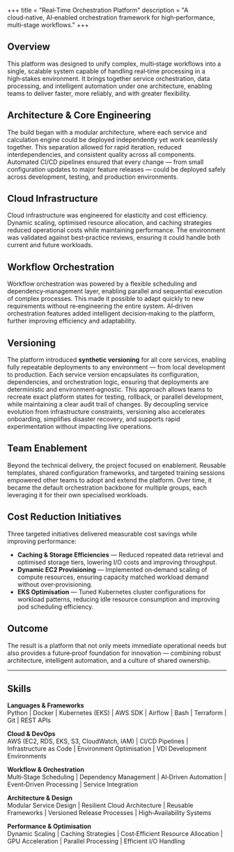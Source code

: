 +++
title = "Real‑Time Orchestration Platform"
description = "A cloud‑native, AI‑enabled orchestration framework for high‑performance, multi‑stage workflows."
+++

## Overview

This platform was designed to unify complex, multi‑stage workflows into a single, scalable system capable of handling
real‑time processing in a high‑stakes environment. It brings together service orchestration, data processing, and
intelligent automation under one architecture, enabling teams to deliver faster, more reliably, and with greater
flexibility.

## Architecture & Core Engineering

The build began with a modular architecture, where each service and calculation engine could be deployed independently
yet work seamlessly together. This separation allowed for rapid iteration, reduced interdependencies, and consistent
quality across all components. Automated CI/CD pipelines ensured that every change — from small configuration updates to
major feature releases — could be deployed safely across development, testing, and production environments.

## Cloud Infrastructure

Cloud infrastructure was engineered for elasticity and cost efficiency. Dynamic scaling, optimised resource allocation,
and caching strategies reduced operational costs while maintaining performance. The environment was validated against
best‑practice reviews, ensuring it could handle both current and future workloads.

## Workflow Orchestration

Workflow orchestration was powered by a flexible scheduling and dependency‑management layer, enabling parallel and
sequential execution of complex processes. This made it possible to adapt quickly to new requirements without
re‑engineering the entire system. AI‑driven orchestration features added intelligent decision‑making to the platform,
further improving efficiency and adaptability.

## Versioning

The platform introduced **synthetic versioning** for all core services, enabling fully repeatable deployments to any
environment — from local development to production. Each service version encapsulates its configuration, dependencies,
and orchestration logic, ensuring that deployments are deterministic and environment‑agnostic. This approach allows
teams to recreate exact platform states for testing, rollback, or parallel development, while maintaining a clear audit
trail of changes. By decoupling service evolution from infrastructure constraints, versioning also accelerates
onboarding, simplifies disaster recovery, and supports rapid experimentation without impacting live operations.

## Team Enablement

Beyond the technical delivery, the project focused on enablement. Reusable templates, shared configuration frameworks,
and targeted training sessions empowered other teams to adopt and extend the platform. Over time, it became the default
orchestration backbone for multiple groups, each leveraging it for their own specialised workloads.

## Cost Reduction Initiatives

Three targeted initiatives delivered measurable cost savings while improving performance:

- **Caching & Storage Efficiencies** — Reduced repeated data retrieval and optimised storage tiers, lowering I/O costs
  and improving throughput.
- **Dynamic EC2 Provisioning** — Implemented on‑demand scaling of compute resources, ensuring capacity matched workload
  demand without over‑provisioning.
- **EKS Optimisation** — Tuned Kubernetes cluster configurations for workload patterns, reducing idle resource
  consumption and improving pod scheduling efficiency.

## Outcome

The result is a platform that not only meets immediate operational needs but also provides a future‑proof foundation for
innovation — combining robust architecture, intelligent automation, and a culture of shared ownership.

---

## Skills

**Languages & Frameworks**  
Python | Docker | Kubernetes (EKS) | AWS SDK | Airflow | Bash | Terraform | Git | REST APIs

**Cloud & DevOps**  
AWS (EC2, RDS, EKS, S3, CloudWatch, IAM) | CI/CD Pipelines | Infrastructure as Code | Environment Optimisation | VDI
Development Environments

**Workflow & Orchestration**  
Multi‑Stage Scheduling | Dependency Management | AI‑Driven Automation | Event‑Driven Processing | Service Integration

**Architecture & Design**  
Modular Service Design | Resilient Cloud Architecture | Reusable Frameworks | Versioned Release Processes |
High‑Availability Systems

**Performance & Optimisation**  
Dynamic Scaling | Caching Strategies | Cost‑Efficient Resource Allocation | GPU Acceleration | Parallel Processing |
Efficient I/O Handling